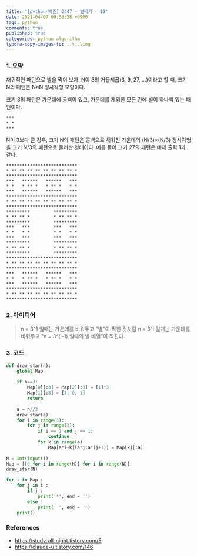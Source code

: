 ```yaml
---
title: "[python-백준] 2447 - 별찍기 - 10"
date: 2021-04-07 09:58:28 +0900
tags: python
comments: true
published: true
categories: python algorithm
typora-copy-images-to: ..\..\img
---
```


### 1. 요약

재귀적인 패턴으로 별을 찍어 보자. N이 3의 거듭제곱(3, 9, 27, ...)이라고 할 때, 크기 N의 패턴은 N×N 정사각형 모양이다.

크기 3의 패턴은 가운데에 공백이 있고, 가운데를 제외한 모든 칸에 별이 하나씩 있는 패턴이다.

```
***
* *
***
```

N이 3보다 클 경우, 크기 N의 패턴은 공백으로 채워진 가운데의 (N/3)×(N/3) 정사각형을 크기 N/3의 패턴으로 둘러싼 형태이다.  예를 들어 크기 27의 패턴은 예제 출력 1과 같다.

```
***************************
* ** ** ** ** ** ** ** ** *
***************************
***   ******   ******   ***
* *   * ** *   * ** *   * *
***   ******   ******   ***
***************************
* ** ** ** ** ** ** ** ** *
***************************
*********         *********
* ** ** *         * ** ** *
*********         *********
***   ***         ***   ***
* *   * *         * *   * *
***   ***         ***   ***
*********         *********
* ** ** *         * ** ** *
*********         *********
***************************
* ** ** ** ** ** ** ** ** *
***************************
***   ******   ******   ***
* *   * ** *   * ** *   * *
***   ******   ******   ***
***************************
* ** ** ** ** ** ** ** ** *
***************************
```



### 2. 아이디어

> n = 3^1 일때는 가운데를 비워두고 "별"이 찍힌 것처럼
> n = 3^i 일때는 가운데를 비워두고 "n = 3^(i-1) 일때의 별 배열"이 찍힌다.



### 3. 코드

```python
def draw_star(n):
    global Map
    
    if n==3:
        Map[0][:3] = Map[2][:3] = [1]*3
        Map[1][:3] = [1, 0, 1]
        return
    
    a = n//3
    draw_star(a)
    for i in range(3):
        for j in range(3):
            if i == 1 and j == 1:
                continue
            for k in range(a):
                Map[a*i+k][a*j:a*(j+1)] = Map[k][:a]
                
N = int(input())
Map = [[0 for i in range(N)] for i in range(N)]
draw_star(N)

for i in Map :
    for j in i :
        if j :
            print('*', end = '')
        else :
            print(' ', end = '')
    print()
```



### References

- https://study-all-night.tistory.com/5
- https://claude-u.tistory.com/146